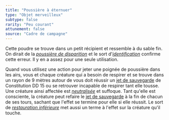```yaml
---
title: "Poussière à éternuer"
type: "Objet merveilleux"
subtype: false
rarity: "Peu courant"
attunement: false
source: "Cadre de campagne"
---
```

Cette poudre se trouve dans un petit récipient et ressemble à du sable fin. On dirait de la [_poussière de disparition_](/liste-objets-magiques/poussiere-de-disparition/) et le sort d'[_identification_](/grimoire/identification/) confirme cette erreur. Il y en a assez pour une seule utilisation.

Quand vous utilisez une action pour jeter une poignée de poussière dans les airs, vous et chaque créature qui a besoin de respirer et se trouve dans un rayon de 9 mètres autour de vous doit réussir un [jet de sauvegarde](/utiliser-les-caracteristiques/#jets-de-sauvegarde) de Constitution DD 15 ou se retrouver incapable de respirer tant elle tousse. Une créature ainsi affectée est [_neutralisée_](/gerer-la-sante-du-personnage/#neutralise) et suffoque. Tant qu'elle est consciente, la créature peut refaire le [jet de sauvegarde](/utiliser-les-caracteristiques/#jets-de-sauvegarde) à la fin de chacun de ses tours, sachant que l'effet se termine pour elle si elle réussit. Le sort de [_restauration inférieure_](/grimoire/restauration-inferieure/) met aussi un terme à l'effet sur la créature qu'il touche.
